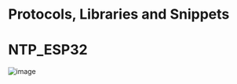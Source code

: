 # Protocols, Libraries and Snippets
# NTP_ESP32
![image](https://user-images.githubusercontent.com/61982410/188273163-bd2cc3f7-f254-427a-a216-8d550e4ea80e.png)
